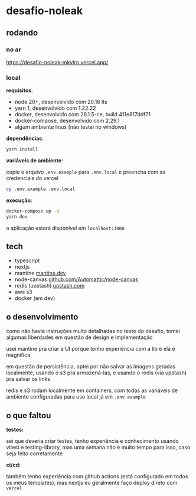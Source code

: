 # desafio-noleak

## rodando

### no ar

<https://desafio-noleak-mkvlrn.vercel.app/>

### local

**requisitos**:

- node 20+, desenvolvido com 20.16 lts
- yarn 1, desenvolvido com 1.22.22
- docker, desenvolvido com 26.1.5-ce, build 411e817ddf71
- docker-compose, desenvolvido com 2.29.1
- algum ambiente linux (não testei no windows)

**dependências**:

```sh
yarn install
```

**variáveis de ambiente**:

copie o arquivo `.env.example` para `.env.local` e preencha com as credenciais do vercel

```sh
cp .env.example .env.local
```

**execução**:

```sh
docker-compose up -d
yarn dev
```

a aplicação estará disponível em `localhost:3000`

## tech

- typescript
- nextjs
- mantine [mantine.dev](https://mantine.dev/)
- node-canvas [github.com/Automattic/node-canvas](https://github.com/Automattic/node-canvas)
- redis (upstash) [upstash.com](https://upstash.com/)
- aws s3
- docker (em dev)

## o desenvolvimento

como não havia instruções muito detalhadas no texto do desafio, tomei algumas liberdades em questão de design e implementação

usei mantine pra criar a UI porque tenho experiência com a lib e ela é magnífica

em questão de persistência, optei por não salvar as imagens geradas localmente, usando o s3 pra armazená-las, e usando o redis (via upstash) pra salvar os links

redis e s3 rodam localmente em containers, com todas as variáveis de ambiente configuradas para uso local já em `.env.example`

## o que faltou

**testes:**

sei que deveria criar testes, tenho experiência e conhecimento usando vitest e testing-library, mas uma semana não é muito tempo para isso, caso seja feito corretamente

**ci/cd:**

também tenho experiência com github actions (está configurado em todos os meus templates), mas nextjs eu geralmente faço deploy direto com `vercel`
